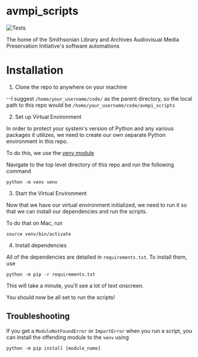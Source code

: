 # avmpi_scripts

![Tests](https://github.com/brnco/avmpi_scripts/actions/workflows/tests.yml/badge.svg?branch=dev)

The home of the Smithsonian Library and Archives Audiovisual Media Preservation Initiative's software automations

# Installation

1. Clone the repo to anywhere on your machine

--I suggest `/home/your_username/code/` as the parent directory, so the local path to this repo would be `/home/your_username/code/avmpi_scripts`

2. Set up Virtual Environment

In order to protect your system's version of Python and any various packages it utilizes, we need to create our own separate Python environment in this repo.

To do this, we use the [venv module](https://docs.python.org/3/library/venv.html)

Navigate to the top level directory of this repo and run the following command

`python -m venv venv`

3. Start the Virtual Environment

Now that we have our virtual environment initialized, we need to run it so that we can install our dependencies and run the scripts.

To do that on Mac, run

`source venv/bin/activate`

4. Install dependencies

All of the dependencies are detailed in `requirements.txt`. To install them, use

`python -m pip -r requirements.txt`

This will take a minute, you'll see a lot of text onscreen.

You should now be all set to run the scripts!

## Troubleshooting

If you get a `ModuleNotFoundError` or `ImportError` when you run a script, you can install the offending module to the `venv` using

`python -m pip install [module_name]`




